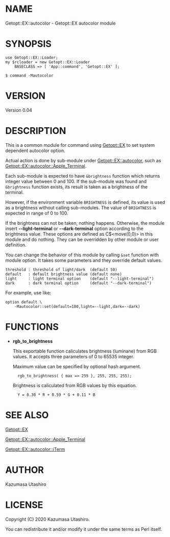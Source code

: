 # NAME

Getopt::EX::autocolor - Getopt::EX autocolor module

# SYNOPSIS

    use Getopt::EX::Loader;
    my $rcloader = new Getopt::EX::Loader
        BASECLASS => [ 'App::command', 'Getopt::EX' ];

    $ command -Mautocolor

# VERSION

Version 0.04

# DESCRIPTION

This is a common module for command using [Getopt::EX](https://metacpan.org/pod/Getopt::EX) to set system
dependent autocolor option.

Actual action is done by sub-module under [Getopt::EX::autocolor](https://metacpan.org/pod/Getopt::EX::autocolor),
such as [Getopt::EX::autocolor::Apple\_Terminal](https://metacpan.org/pod/Getopt::EX::autocolor::Apple_Terminal).

Each sub-module is expected to have `&brightness` function which
returns integer value between 0 and 100.  If the sub-module was found
and `&brightness` function exists, its result is taken as a
brightness of the terminal.

However, if the environment variable `BRIGHTNESS` is defined, its
value is used as a brightness without calling sub-modules.  The value
of `BRIGHTNESS` is expected in range of 0 to 100.

If the brightness can not be taken, nothing happens.  Otherwise, the
module insert **--light-terminal** or **--dark-terminal** option
according to the brightness value.  These options are defined as
C$<move(0,0)> in this module and do nothing.  They can be overridden
by other module or user definition.

You can change the behavior of this module by calling `&set` function
with module option.  It takes some parameters and they override
default values.

    threshold : threshold of light/dark  (default 50)
    default   : default brightness value (default none)
    light     : light terminal option    (default "--light-terminal")
    dark      : dark terminal option     (default "--dark-terminal")

For example, use like:

    option default \
        -Mautocolor::set(default=100,light=--light,dark=--dark)

# FUNCTIONS

- **rgb\_to\_brightness**

    This exportable function caliculates brightness (luminane) from RGB
    values.  It accepts three parameters of 0 to 65535 integer.

    Maximum value can be specified by optional hash argument.

        rgb_to_brightness( { max => 255 }, 255, 255, 255);

    Brightness is caliculated from RGB values by this equation.

        Y = 0.30 * R + 0.59 * G + 0.11 * B

# SEE ALSO

[Getopt::EX](https://metacpan.org/pod/Getopt::EX)

[Getopt::EX::autocolor::Apple\_Terminal](https://metacpan.org/pod/Getopt::EX::autocolor::Apple_Terminal)

[Getopt::EX::autocolor::iTerm](https://metacpan.org/pod/Getopt::EX::autocolor::iTerm)

# AUTHOR

Kazumasa Utashiro

# LICENSE

Copyright (C) 2020 Kazumasa Utashiro.

You can redistribute it and/or modify it under the same terms
as Perl itself.
